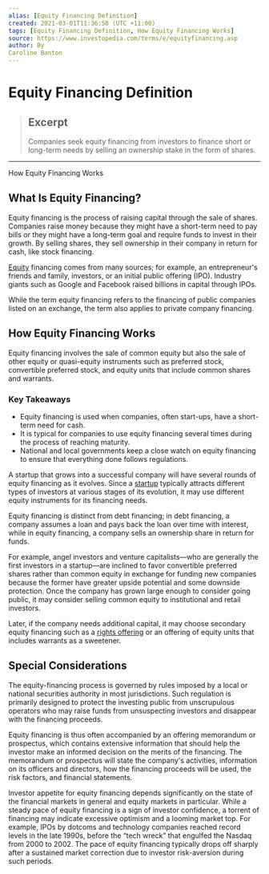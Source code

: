 ```yaml
---
alias: [Equity Financing Definition]
created: 2021-03-01T11:36:58 (UTC +11:00)
tags: [Equity Financing Definition, How Equity Financing Works]
source: https://www.investopedia.com/terms/e/equityfinancing.asp
author: By
Caroline Banton
---
```


# Equity Financing Definition

> ## Excerpt
> Companies seek equity financing from investors to finance short or long-term needs by selling an ownership stake in the form of shares.

---

How Equity Financing Works
## What Is Equity Financing?

Equity financing is the process of raising capital through the sale of shares. Companies raise money because they might have a short-term need to pay bills or they might have a long-term goal and require funds to invest in their growth. By selling shares, they sell ownership in their company in return for cash, like stock financing.

[Equity](https://www.investopedia.com/terms/e/equity.asp) financing comes from many sources; for example, an entrepreneur's friends and family, investors, or an initial public offering (IPO). Industry giants such as Google and Facebook raised billions in capital through IPOs.

While the term equity financing refers to the financing of public companies listed on an exchange, the term also applies to private company financing.

## How Equity Financing Works

Equity financing involves the sale of common equity but also the sale of other equity or quasi-equity instruments such as preferred stock, convertible preferred stock, and equity units that include common shares and warrants.

### Key Takeaways

-   Equity financing is used when companies, often start-ups, have a short-term need for cash.
-   It is typical for companies to use equity financing several times during the process of reaching maturity.
-   National and local governments keep a close watch on equity financing to ensure that everything done follows regulations. 

A startup that grows into a successful company will have several rounds of equity financing as it evolves. Since a [startup](https://www.investopedia.com/terms/s/startup.asp) typically attracts different types of investors at various stages of its evolution, it may use different equity instruments for its financing needs.

Equity financing is distinct from debt financing; in debt financing, a company assumes a loan and pays back the loan over time with interest, while in equity financing, a company sells an ownership share in return for funds.

For example, angel investors and venture capitalists—who are generally the first investors in a startup—are inclined to favor convertible preferred shares rather than common equity in exchange for funding new companies because the former have greater upside potential and some downside protection. Once the company has grown large enough to consider going public, it may consider selling common equity to institutional and retail investors.

Later, if the company needs additional capital, it may choose secondary equity financing such as a [rights offering](https://www.investopedia.com/terms/r/rightsoffering.asp) or an offering of equity units that includes warrants as a sweetener.

## Special Considerations

The equity-financing process is governed by rules imposed by a local or national securities authority in most jurisdictions. Such regulation is primarily designed to protect the investing public from unscrupulous operators who may raise funds from unsuspecting investors and disappear with the financing proceeds.

Equity financing is thus often accompanied by an offering memorandum or prospectus, which contains extensive information that should help the investor make an informed decision on the merits of the financing. The memorandum or prospectus will state the company's activities, information on its officers and directors, how the financing proceeds will be used, the risk factors, and financial statements.

Investor appetite for equity financing depends significantly on the state of the financial markets in general and equity markets in particular. While a steady pace of equity financing is a sign of investor confidence, a torrent of financing may indicate excessive optimism and a looming market top. For example, IPOs by dotcoms and technology companies reached record levels in the late 1990s, before the “tech wreck” that engulfed the Nasdaq from 2000 to 2002. The pace of equity financing typically drops off sharply after a sustained market correction due to investor risk-aversion during such periods.
